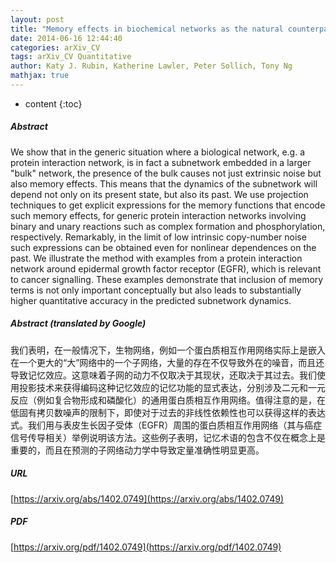 ```yaml
---
layout: post
title: "Memory effects in biochemical networks as the natural counterpart of extrinsic noise"
date: 2014-06-16 12:44:40
categories: arXiv_CV
tags: arXiv_CV Quantitative
author: Katy J. Rubin, Katherine Lawler, Peter Sollich, Tony Ng
mathjax: true
---
```


* content
{:toc}

##### Abstract
We show that in the generic situation where a biological network, e.g. a protein interaction network, is in fact a subnetwork embedded in a larger "bulk" network, the presence of the bulk causes not just extrinsic noise but also memory effects. This means that the dynamics of the subnetwork will depend not only on its present state, but also its past. We use projection techniques to get explicit expressions for the memory functions that encode such memory effects, for generic protein interaction networks involving binary and unary reactions such as complex formation and phosphorylation, respectively. Remarkably, in the limit of low intrinsic copy-number noise such expressions can be obtained even for nonlinear dependences on the past. We illustrate the method with examples from a protein interaction network around epidermal growth factor receptor (EGFR), which is relevant to cancer signalling. These examples demonstrate that inclusion of memory terms is not only important conceptually but also leads to substantially higher quantitative accuracy in the predicted subnetwork dynamics.

##### Abstract (translated by Google)
我们表明，在一般情况下，生物网络，例如一个蛋白质相互作用网络实际上是嵌入在一个更大的“大”网络中的一个子网络，大量的存在不仅导致外在的噪音，而且还导致记忆效应。这意味着子网的动力不仅取决于其现状，还取决于其过去。我们使用投影技术来获得编码这种记忆效应的记忆功能的显式表达，分别涉及二元和一元反应（例如复合物形成和磷酸化）的通用蛋白质相互作用网络。值得注意的是，在低固有拷贝数噪声的限制下，即使对于过去的非线性依赖性也可以获得这样的表达式。我们用与表皮生长因子受体（EGFR）周围的蛋白质相互作用网络（其与癌症信号传导相关）举例说明该方法。这些例子表明，记忆术语的包含不仅在概念上是重要的，而且在预测的子网络动力学中导致定量准确性明显更高。

##### URL
[https://arxiv.org/abs/1402.0749](https://arxiv.org/abs/1402.0749)

##### PDF
[https://arxiv.org/pdf/1402.0749](https://arxiv.org/pdf/1402.0749)

